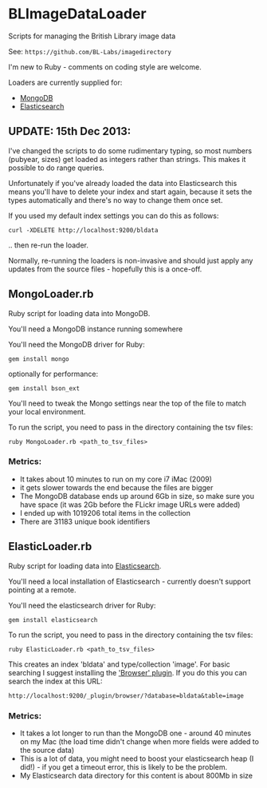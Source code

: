 BLImageDataLoader
=================

Scripts for managing the British Library image data

See: `https://github.com/BL-Labs/imagedirectory`

I'm new to Ruby - comments on coding style are welcome.

Loaders are currently supplied for:

- [MongoDB](#mongodb)
- [Elasticsearch](#elasticsearch)

UPDATE: 15th Dec 2013:
-----------------

I've changed  the scripts to do some rudimentary typing, so most numbers (pubyear, sizes)
get loaded as integers rather than strings. This makes it possible to do range queries.

Unfortunately if you've already loaded the data into Elasticsearch this means
you'll have to delete your index and start again, because it sets the types automatically
and there's no way to change them once set.

If you used my default index settings you can do this as follows:

    curl -XDELETE http://localhost:9200/bldata

.. then re-run the loader.

Normally, re-running the loaders is non-invasive and should just apply any updates from
the source files - hopefully this is a once-off.


<a name='mongodb'></a>
MongoLoader.rb
--------------

Ruby script for loading data into MongoDB.

You'll need a MongoDB instance running somewhere

You'll need the MongoDB driver for Ruby:

    gem install mongo
    
optionally for performance: 

    gem install bson_ext 

You'll need to tweak the Mongo settings near the top of the file to match your
local environment.

To run the script, you need to pass in the directory containing the tsv files:

    ruby MongoLoader.rb <path_to_tsv_files>

### Metrics:
- It takes about 10 minutes to run on my core i7 iMac (2009) 
- it gets slower towards the end because the files are bigger
- The MongoDB database ends up around 6Gb in size, 
so make sure you have space (it was 2Gb before the FLickr image URLs were added)
- I ended up with 1019206 total items in the collection
- There are 31183 unique book identifiers

<a name='elasticsearch'></a>
ElasticLoader.rb
----------------

Ruby script for loading data into [Elasticsearch](http://www.elasticsearch.org/).

You'll need a local installation of Elasticsearch - currently doesn't support pointing
at a remote.

You'll need the elasticsearch driver for Ruby:

    gem install elasticsearch
    
To run the script, you need to pass in the directory containing the tsv files:

    ruby ElasticLoader.rb <path_to_tsv_files>

This creates an index 'bldata' and type/collection 'image'. For basic searching I suggest
installing the ['Browser' plugin](https://github.com/OlegKunitsyn/elasticsearch-browser).
If you do this you can search the index at this URL:

    http://localhost:9200/_plugin/browser/?database=bldata&table=image

### Metrics:
- It takes a lot longer to run than the MongoDB one - around 40 minutes on my Mac (the
load time didn't change when more fields were added to the source data)
- This is a lot of data, you might need to boost your elasticsearch heap (I did!) - if 
you get a timeout error, this is likely to be the problem.
- My Elasticsearch data directory for this content is about 800Mb in size


